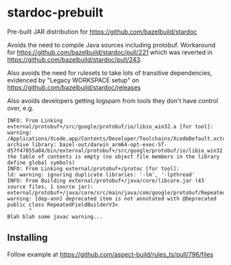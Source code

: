 # stardoc-prebuilt
Pre-built JAR distribution for https://github.com/bazelbuild/stardoc

Avoids the need to compile Java sources including protobuf.
Workaround for https://github.com/bazelbuild/stardoc/pull/221 which was reverted in
https://github.com/bazelbuild/stardoc/pull/243.

Also avoids the need for rulesets to take lots of transitive dependencies, evidenced by
"Legacy WORKSPACE setup" on https://github.com/bazelbuild/stardoc/releases

Also avoids developers getting logspam from tools they don't have control over, e.g.

```
INFO: From Linking external/protobuf+/src/google/protobuf/io/libio_win32.a [for tool]:
warning: /Applications/Xcode.app/Contents/Developer/Toolchains/XcodeDefault.xctoolchain/usr/bin/libtool: archive library: bazel-out/darwin_arm64-opt-exec-ST-d57f47055a04/bin/external/protobuf+/src/google/protobuf/io/libio_win32.a the table of contents is empty (no object file members in the library define global symbols)
INFO: From Linking external/protobuf+/protoc [for tool]:
ld: warning: ignoring duplicate libraries: '-lm', '-lpthread'
INFO: From Building external/protobuf+/java/core/libcore.jar (43 source files, 1 source jar):
external/protobuf+/java/core/src/main/java/com/google/protobuf/RepeatedFieldBuilderV3.java:28: warning: [dep-ann] deprecated item is not annotated with @Deprecated
public class RepeatedFieldBuilderV3<
       ^
Blah blah some javac warning...
```

## Installing

Follow example at https://github.com/aspect-build/rules_ts/pull/796/files

